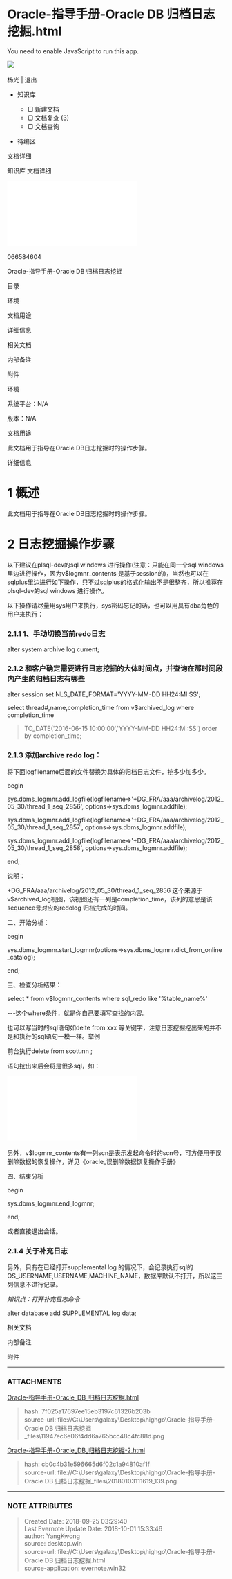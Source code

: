 # Oracle-指导手册-Oracle DB 归档日志挖掘.html

You need to enable JavaScript to run this app.

![](https://47.100.29.40/highgo_admin/static/media/head.530901d0.png)

  杨光  |  退出

  * 知识库

    * ▢  新建文档
    * ▢  文档复查 (3)
    * ▢  文档查询
  * 待编区

文档详细

  知识库 文档详细

![noteattachment1][7f025a17697ee15eb3197c61326b203b]

066584604

Oracle-指导手册-Oracle DB 归档日志挖掘

目录

环境

文档用途

详细信息

相关文档

内部备注

附件

环境

系统平台：N/A

版本：N/A

文档用途

此文档用于指导在Oracle DB日志挖掘时的操作步骤。

详细信息

# 1 概述

此文档用于指导在Oracle DB日志挖掘时的操作步骤。

  

# 2 日志挖掘操作步骤

以下建议在plsql-dev的sql windows 进行操作(注意：只能在同一个sql windows里边进行操作，因为v$logmnr_contents
是基于session的)，当然也可以在sqlplus里边进行如下操作，只不过sqlplus的格式化输出不是很整齐，所以推荐在plsql-dev的sql
windows 进行操作。

以下操作请尽量用sys用户来执行，sys密码忘记的话，也可以用具有dba角色的用户来执行：



### 2.1.1 1、手动切换当前redo日志

alter system archive log current;

### 2.1.2 和客户确定需要进行日志挖掘的大体时间点，并查询在那时间段内产生的归档日志有哪些

alter session set NLS_DATE_FORMAT='YYYY-MM-DD HH24:MI:SS';

select thread#,name,completion_time  from v$archived_log where completion_time
>TO_DATE('2016-06-15 10:00:00','YYYY-MM-DD HH24:MI:SS') order by
completion_time;

### 2.1.3 添加archive redo log：

将下面logfilename后面的文件替换为具体的归档日志文件，挖多少加多少。

begin

sys.dbms_logmnr.add_logfile(logfilename=>'+DG_FRA/aaa/archivelog/2012_05_30/thread_1_seq_2856',
options=>sys.dbms_logmnr.addfile);

sys.dbms_logmnr.add_logfile(logfilename=>'+DG_FRA/aaa/archivelog/2012_05_30/thread_1_seq_2857',
options=>sys.dbms_logmnr.addfile);

sys.dbms_logmnr.add_logfile(logfilename=>'+DG_FRA/aaa/archivelog/2012_05_30/thread_1_seq_2858',
options=>sys.dbms_logmnr.addfile);

end;



说明：

+DG_FRA/aaa/archivelog/2012_05_30/thread_1_seq_2856
这个来源于v$archived_log视图，该视图还有一列是completion_time，该列的意思是该sequence号对应的redolog
归档完成的时间。



二、开始分析：

begin

sys.dbms_logmnr.start_logmnr(options=>sys.dbms_logmnr.dict_from_online_catalog);

end;



三、检查分析结果：

select * from  v$logmnr_contents  where sql_redo like '%table_name%'

\---这个where条件，就是你自己要填写查找的内容。

也可以写当时的sql语句如delte from xxx 等关键字，注意日志挖掘挖出来的并不是和执行的sql语句一模一样。举例

前台执行delete from scott.nn ;

语句挖出来后会将是很多sql，如：

![noteattachment2][cb0c4b31e596665d6f02c1a94810af1f]

另外，v$logmnr_contents有一列scn是表示发起命令时的scn号，可方便用于误删除数据的恢复操作，详见《oracle_误删除数据恢复操作手册》

四、结束分析

begin

sys.dbms_logmnr.end_logmnr;

end;

或者直接退出会话。

### 2.1.4 关于补充日志

另外，只有在已经打开supplemental log
的情况下，会记录执行sql的OS_USERNAME,USERNAME,MACHINE_NAME，数据库默认不打开，所以这三列信息不进行记录。

 _知识点：打开补充日志命令_

alter database add SUPPLEMENTAL log data;

  

相关文档

内部备注

附件


---
### ATTACHMENTS
[7f025a17697ee15eb3197c61326b203b]: media/Oracle-指导手册-Oracle_DB_归档日志挖掘.html
[Oracle-指导手册-Oracle_DB_归档日志挖掘.html](media/Oracle-指导手册-Oracle_DB_归档日志挖掘.html)
>hash: 7f025a17697ee15eb3197c61326b203b  
>source-url: file://C:\Users\galaxy\Desktop\highgo\Oracle-指导手册-Oracle DB 归档日志挖掘_files\11947ec6e06f4dd6a765bcc48c4fc88d.png  

[cb0c4b31e596665d6f02c1a94810af1f]: media/Oracle-指导手册-Oracle_DB_归档日志挖掘-2.html
[Oracle-指导手册-Oracle_DB_归档日志挖掘-2.html](media/Oracle-指导手册-Oracle_DB_归档日志挖掘-2.html)
>hash: cb0c4b31e596665d6f02c1a94810af1f  
>source-url: file://C:\Users\galaxy\Desktop\highgo\Oracle-指导手册-Oracle DB 归档日志挖掘_files\20180103111619_139.png  

---
### NOTE ATTRIBUTES
>Created Date: 2018-09-25 03:29:40  
>Last Evernote Update Date: 2018-10-01 15:33:46  
>author: YangKwong  
>source: desktop.win  
>source-url: file://C:\Users\galaxy\Desktop\highgo\Oracle-指导手册-Oracle DB 归档日志挖掘.html  
>source-application: evernote.win32  
